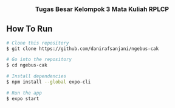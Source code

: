 <h3 align="center">Tugas Besar Kelompok 3 Mata Kuliah RPLCP</h3>

## How To Run
```bash
# Clone this repository
$ git clone https://github.com/danirafsanjani/ngebus-cak

# Go into the repository
$ cd ngebus-cak

# Install dependencies
$ npm install --global expo-cli

# Run the app
$ expo start
```

